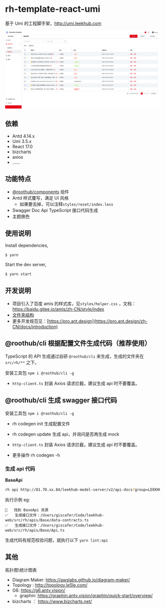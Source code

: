 # rh-template-react-umi

基于 Umi 的工程脚手架，http://umi.leekhub.com

![](./demo.png)

## 依赖

- Antd 4.14.x
- Umi 3.5.x
- React 17.0
- bizcharts
- axios
- ……

## 功能特点

- [@roothub/components](http://components.leekhub.com/) 组件
- Antd 样式覆写，满足 UI 风格
  - 如果要去掉，可以注释`styles/reset/index.less`
- Swagger Doc Api TypeScript 接口代码生成
- 主题换色

## 使用说明

Install dependencies,

```bash
$ yarn
```

Start the dev server,

```bash
$ yarn start
```

## 开发说明

- 项目引入了百度 amis 的样式库，见`styles/helper.css` ，文档：https://baidu.gitee.io/amis/zh-CN/style/index
- [文件夹结构](https://pro.ant.design/zh-CN/docs/folder)
- 更多开发规范见：[https://pro.ant.design](https://pro.ant.design/zh-CN/docs/introduction)

## @roothub/cli 根据配置文件生成代码（推荐使用）

TypeScript 的 API 生成通过自研 `@roothub/cli` 来生成，生成的文件夹在 `src/rh/**` 之下。

安装工具包 `npm i @roothub/cli -g`

- `http-client.ts` 封装 Axios 请求拦截，建议生成 api 时不要覆盖。

## @roothub/cli 生成 swagger 接口代码

安装工具包 `npm i @roothub/cli -g`

- rh codegen init 生成配置文件

- rh codegen update 生成 api，并询问是否再生成 mock

- `http-client.ts` 封装 Axios 请求拦截，建议生成 api 时不要覆盖。

- 更多操作 rh codegen -h

### 生成 api 代码

**BaseApi**

```bash
rh api http://81.70.xx.84/leekhub-model-server/v2/api-docs?group=LEEKHUB%20SERVER%20base%20API -n
```

执行示例 eg:

```
🍖️   找到 BaseApi 资源
✅   生成接口文件：/Users/giscafer/Code/leekhub-web/src/rh/apis/Base/data-contracts.ts
✅   生成接口文件：/Users/giscafer/Code/leekhub-web/src/rh/apis/Base/Api.ts
```

生成代码有规范校验问题，就执行以下 `yarn lint:api`

## 其他

拓扑图\统计图表

- Diagram Maker: https://awslabs.github.io/diagram-maker/
- Topology : http://topology.le5le.com/
- G6: https://g6.antv.vision/
  - graphin: https://graphin.antv.vision/graphin/quick-start/overview/
- bizcharts ： https://www.bizcharts.net/
